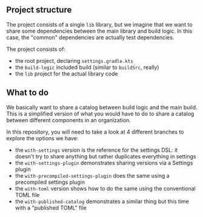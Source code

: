 ## Project structure

The project consists of a single `lib` library, but we imagine that we want to share some dependencies between the main library and build logic.
In this case, the "common" dependencies are actually test dependencies.

The project consists of:

- the root project, declaring `settings.gradle.kts`
- the `build-logic` included build (similar to `buildSrc`, really)
- the `lib` project for the actual library code

## What to do

We basically want to share a catalog between build logic and the main build.
This is a simplified version of what you would have to do to share a catalog between different components in an organization.

In this repository, you will need to take a look at 4 different branches to explore the options we have:

- the `with-settings` version is the reference for the settings DSL: it doesn't try to share anything but rather duplicates everything in settings
- the `with-settings-plugin` demonstrates sharing versions via a Settings plugin
- the `with-precompiled-settings-plugin` does the same using a precompiled settings plugin
- the `with-toml` version shows how to do the same using the conventional TOML file
- the `with-published-catalog` demonstrates a similar thing but this time with a "published TOML" file

